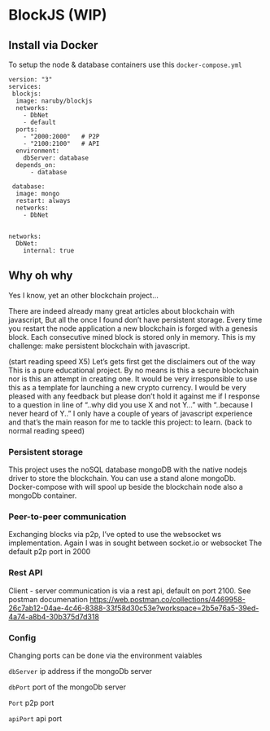 # BlockJS (WIP)


## Install via Docker ##
To setup the node & database containers use this `docker-compose.yml`
```
version: "3"
services:
 blockjs:
  image: naruby/blockjs
  networks:
    - DbNet
    - default
  ports:
    - "2000:2000"   # P2P
    - "2100:2100"   # API   
  environment:
    dbServer: database
  depends_on: 
      - database
    
 database:
  image: mongo
  restart: always
  networks:
    - DbNet


networks: 
  DbNet:
    internal: true
```

## Why oh why ##
Yes I know, yet an other blockchain project…

There are indeed already many great articles about blockchain with javascript, But all the once I found don’t have persistent storage. Every time you restart the node application a new blockchain is forged with a genesis block. Each consecutive mined block is stored only in memory. This is my challenge: make persistent blockchain with javascript.


(start reading speed X5)
Let’s gets first get  the disclaimers out of the way
This is a pure educational project. By no means is this a secure blockchain nor is this an attempt in creating one.
It would be very irresponsible to use this as a template for launching a new crypto currency.
I would be very pleased with any feedback but please don’t hold it against me if I response to a question in line of “..why did you use X and not Y…” with “..because I never heard of Y..”
I only have a couple of years of javascript experience and that’s the main reason for me to tackle this project: to learn.
(back to normal reading speed)

### Persistent storage ###
This project uses the noSQL database mongoDB with the native nodejs driver to store the blockchain.
You can use a stand alone mongoDb. Docker-compose with will spool up beside the blockchain node also a mongoDb container.

### Peer-to-peer communication ###
Exchanging blocks via p2p, I’ve opted to use the websocket ws implementation. Again I was in sought between socket.io or websocket 
The default p2p port in 2000

### Rest API ###
Client - server communication is via a rest api, default on port 2100.
See postman documenation https://web.postman.co/collections/4469958-26c7ab12-04ae-4c46-8388-33f58d30c53e?workspace=2b5e76a5-39ed-4a74-a8b4-30b375d7d318

### Config ###
Changing ports can be done via the environment vaiables

`dbServer`  ip address if the mongoDb server

`dbPort` 	  port of the mongoDb server

`Port`      p2p port

`apiPort`   api port


